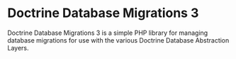 # Doctrine Database Migrations 3

Doctrine Database Migrations 3 is a simple PHP library for managing database
migrations for use with the various Doctrine Database Abstraction Layers.